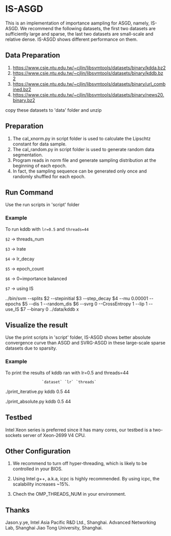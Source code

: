 # IS-ASGD
This is an implementation of importance aampling for ASGD, namely, IS-ASGD.
We recommend the following datasets, the first two datasets are sufficiently large and sparse, 
the last two datasets are small-scale and relative dense. IS-ASGD shows different performance on them.
## Data Preparation
1. https://www.csie.ntu.edu.tw/~cjlin/libsvmtools/datasets/binary/kdda.bz2
2. https://www.csie.ntu.edu.tw/~cjlin/libsvmtools/datasets/binary/kddb.bz2
3. https://www.csie.ntu.edu.tw/~cjlin/libsvmtools/datasets/binary/url_combined.bz2
4. https://www.csie.ntu.edu.tw/~cjlin/libsvmtools/datasets/binary/news20.binary.bz2

copy these datasets to 'data' folder and unzip

## Preparation
1. The cal_xnorm.py in script folder is used to calculate the Lipschtz constant for data sample.
2. The cal_random.py in script folder is used to generate random data segmentation.
3. Program reads in norm file and generate sampling distribution at the beginning of each epoch.
4. In fact, the sampling sequence can be generated only once and randomly shuffled for each epoch.

## Run Command
Use the run scripts in 'script' folder
### Example
To run kddb with `lr=0.5` and `threads=44`

`$2` -> threads_num

`$3` -> lrate

`$4` -> lr_decay

`$5` -> epoch_count

`$6` -> 0=importance balanced

`$7` -> using IS

../bin/svm --splits $2 --stepinitial $3 --step_decay $4 --mu 0.00001 --epochs $5 --dis 1 --random_dis $6 --svrg 0 --CrossEntropy 1 --lip 1 --use_IS $7 --binary 0 ../data/kddb x

## Visualize the result
Use the print scripts in 'script' folder, IS-ASGD shows better absolute convergence curve than ASGD
and SVRG-ASGD in these large-scale sparse datasets due to sparsity.
### Example
To print the results of kddb ran with lr=0.5 and threads=44

                    `dataset` `lr` `threads`
                    
./print_iterative.py  kddb    0.5      44  

./print_absolute.py   kddb    0.5      44 

## Testbed
Intel Xeon series is preferred since it has many cores, our testbed is
a two-sockets server of Xeon-2699 V4 CPU.

## Other Configuration
1. We recommend to turn off hyper-threading, which is likely to be controlled in your BIOS.

2. Using Intel g++, a.k.a, icpc is highly recommended. By using icpc, the scalability increases ~15%.

3. Chech the OMP_THREADS_NUM in your environment.

## Thanks
Jason.y.ye, Intel Asia Pacific R&D Ltd., Shanghai.
Advanced Networking Lab, Shanghai Jiao Tong University, Shanghai.
